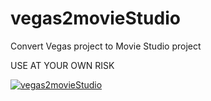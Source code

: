 # vegas2movieStudio
Convert Vegas project to Movie Studio project

USE AT YOUR OWN RISK

[![vegas2movieStudio](http://img.youtube.com/vi/QVgVzkNotr0/0.jpg)](http://www.youtube.com/watch?v=QVgVzkNotr0 "vegas2movieStudio")

